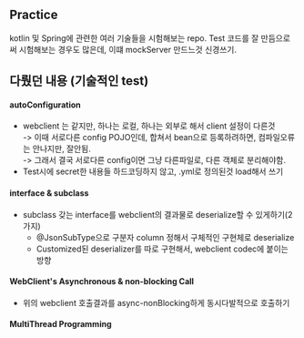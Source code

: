 ## Practice
kotlin 및 Spring에 관련한 여러 기술들을 시험해보는 repo. 
Test 코드를 잘 만듬으로써 시험해보는 경우도 많은데, 이떄 mockServer 만드느것 신경쓰기. 

## 다뤘던 내용 (기술적인 test) 
#### autoConfiguration 

* webclient 는 같지만, 하나는 로컬, 하나는 외부로 해서 client 설정이 다른것         
   -> 이때 서로다른 config POJO인데, 합쳐서 bean으로 등록하려하면, 컴파일오류는 안나지만, 잘안됨.          
   -> 그래서 결국 서로다른 config이면 그냥 다른파일로, 다른 객체로 분리해야함. 
* Test시에 secret한 내용들 하드코딩하지 않고, .yml로 정의된것 load해서 쓰기 

#### interface & subclass 
* subclass 갖는 interface를 webclient의 결과물로 deserialize할 수 있게하기(2가지)
    * @JsonSubType으로 구분자 column 정해서 구체적인 구현체로 deserialize
    * Customized된 deserializer를 따로 구현해서, webclient codec에 붙이는 방향

#### WebClient's Asynchronous & non-blocking Call
* 위의 webclient 호출결과를 async-nonBlocking하게 동시다발적으로 호출하기 

#### MultiThread Programming 
